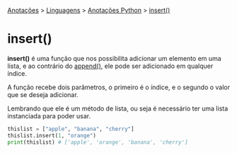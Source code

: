 <link rel="stylesheet" type="text/css" href="../../CSS/dark-theme.css">

[Anotações](../../) > [Linguagens](../Index.md) > [Anotações Python](./Index.md) > [insert()](./ListInsert.md)

# insert()
**insert()** é uma função que nos possibilita adicionar um elemento em uma lista, e ao contrário do [append()](./AppendList.md), ele pode ser adicionado em qualquer índice.

A função recebe dois parâmetros, o primeiro é o índice, e o segundo o valor que se deseja adicionar.

Lembrando que ele é um método de lista, ou seja é necessário ter uma lista instanciada para poder usar.

```python
thislist = ["apple", "banana", "cherry"]
thislist.insert(1, "orange")
print(thislist) # ['apple', 'orange', 'banana', 'cherry']
```